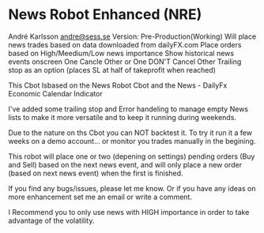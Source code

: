 # News Robot Enhanced (NRE)

André Karlsson   <andre@sess.se>
Version: Pre-Production(Working)
Will place news trades based on data downloaded from dailyFX.com
 Place orders based on High/Meedium/Low news importance
 Show historical news events onscreen
 One Cancle Other or One DON'T Cancel Other
 Trailing stop as an option (places SL at half of takeprofit when reached)

This Cbot Isbased on the News Robot Cbot and the News - DailyFx Economic Calendar Indicator

I've added some trailing stop and Error handeling to manage empty News lists to make it more versatile and to keep it running during weekends.

Due to the nature on ths Cbot you can NOT backtest it. To try it run it a few weeks on a demo account... or monitor you trades manually in the begining.

This robot will place one or two (depening on settings) pending orders (Buy and Sell) based on the next news event, and will only place a new order (based on next news event) when the first is finished.

If you find any bugs/issues, please let me know. Or if you have any ideas on more enhancement set me an email or write a comment.


I Recommend you to only use news with HIGH importance in order to take advantage of the volatility.


